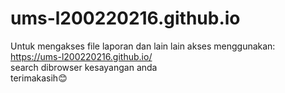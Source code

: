 # ums-l200220216.github.io
Untuk mengakses file laporan dan lain lain akses menggunakan:
https://ums-l200220216.github.io/ </br>
search dibrowser kesayangan anda </br>
terimakasih😊
